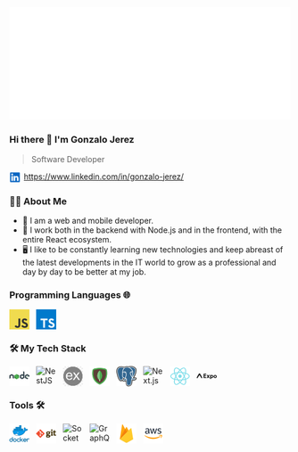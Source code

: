 <img src="https://raw.githubusercontent.com/GonzaJerez/gonzajerez/55dccdb930214ea8a812adb029345011c776508b/banner.svg"/>

### Hi there 👋 I'm Gonzalo Jerez

> Software Developer

<!-- LINKEDIN -->
<a href="https://www.linkedin.com/in/gonzalo-jerez/" alt="LinkedIn de Gonzalo Jerez" rel="noopener noreferer" style="display: flex; gap:6px">
  <svg xmlns="http://www.w3.org/2000/svg" width="20" height="20" viewBox="0 0 64 64" fill="none">
  <style>
    .favicon-background { fill: #0a66c2; }
    .favicon-text { fill: #fff; }
  </style>
  <path class="favicon-background" d="M55.92 4H8.08C6.99792 4 5.96015 4.42986 5.195 5.195C4.42986 5.96015 4 6.99792 4 8.08V55.92C4 57.0021 4.42986 58.0398 5.195 58.805C5.96015 59.5701 6.99792 60 8.08 60H55.92C57.0021 60 58.0398 59.5701 58.805 58.805C59.5701 58.0398 60 57.0021 60 55.92V8.08C60 6.99792 59.5701 5.96015 58.805 5.195C58.0398 4.42986 57.0021 4 55.92 4V4ZM20 52H12V25H20V52ZM16 20.7C14.7535 20.7 13.558 20.2048 12.6766 19.3234C11.7952 18.442 11.3 17.2465 11.3 16C11.3 14.7535 11.7952 13.558 12.6766 12.6766C13.558 11.7952 14.7535 11.3 16 11.3V11.3C17.2465 11.3 18.442 11.7952 19.3234 12.6766C20.2048 13.558 20.7 14.7535 20.7 16C20.7 17.2465 20.2048 18.442 19.3234 19.3234C18.442 20.2048 17.2465 20.7 16 20.7ZM52 52H44V37.81C44 33.5 41.27 31.7 39 31.7C38.1867 31.673 37.3769 31.8168 36.6226 32.1221C35.8684 32.4275 35.1866 32.8876 34.6212 33.4728C34.0558 34.058 33.6194 34.7552 33.3401 35.5195C33.0609 36.2838 32.945 37.0982 33 37.91V52H25V25H32.53V28.79H32.64C33.44 27.15 37.08 24.42 41.77 24.42C46.46 24.42 52 27.59 52 35.76V52Z" />
  <path class="favicon-text" d="M52,35.76V52H44V37.81c0-4.31-2.73-6.11-5-6.11a5.82,5.82,0,0,0-6,6.21V52H25V25h7.53v3.79h.11c.8-1.64,4.44-4.37,9.13-4.37S52,27.59,52,35.76ZM16,11.3A4.7,4.7,0,1,0,20.7,16,4.69,4.69,0,0,0,16,11.3ZM12,52h8V25H12Z" />
</svg>
<span>
  https://www.linkedin.com/in/gonzalo-jerez/
  </span>
</a>

<h3> 👨🏻 About Me </h3>

-  📱 I am a web and mobile developer.
-  🌱 I work both in the backend with Node.js and in the frontend, with the entire React ecosystem.
-  🖥 I like to be constantly learning new technologies and keep abreast of the latest developments in the IT world to grow as a professional and day by day to be better at my job.

### Programming Languages 🌐

<div style="display:flex; gap:12px">
  <img src="https://raw.githubusercontent.com/github/explore/80688e429a7d4ef2fca1e82350fe8e3517d3494d/topics/javascript/javascript.png" alt="Javascript" width="36" height="36">
  <img src="https://raw.githubusercontent.com/github/explore/80688e429a7d4ef2fca1e82350fe8e3517d3494d/topics/typescript/typescript.png" alt="ts logo" width="36" height="36">
</div>

<h3>🛠 My Tech Stack</h3>

<div style="display:flex; gap:12px">
  <img src="https://raw.githubusercontent.com/sachinverma53121/sachinverma53121/master/icons/node.png" alt="Node" width="36" height="36">
  <img src="https://d33wubrfki0l68.cloudfront.net/e937e774cbbe23635999615ad5d7732decad182a/26072/logo-small.ede75a6b.svg" alt="NestJS" width="36" height="36">
  <img src="https://raw.githubusercontent.com/sachinverma53121/sachinverma53121/master/icons/express.png" alt="Express" width="36" height="36">
  <img src="https://raw.githubusercontent.com/sachinverma53121/sachinverma53121/master/icons/mongo.png" alt="Mongo" width="36" height="36">
  <img src="https://raw.githubusercontent.com/github/explore/80688e429a7d4ef2fca1e82350fe8e3517d3494d/topics/postgresql/postgresql.png" alt="PostgreSQL" width="36" height="36">
  <img src="https://nextjs.org/static/favicon/favicon-32x32.png" alt="Next.js" width="36" height="36">
  <img src="https://raw.githubusercontent.com/sachinverma53121/sachinverma53121/master/icons/react.png" alt="React" width="36" height="36">
   <svg 
 viewBox="0 0 71 20" 
 fill="none" 
 role="img" 
 title="Expo home" 
 width="36" 
 height="36">
  <path d="M9.258 6.342c.158-.23.331-.26.472-.26.14 0 .374.03.532.26 2.06 2.806 6.332 10.208 6.727 10.611.585.597 1.388.225 1.854-.452.46-.667.587-1.135.587-1.634 0-.34-6.653-12.614-7.324-13.636C11.462.248 11.252 0 10.15 0h-.825c-1.1 0-1.259.248-1.903 1.23C6.75 2.254.097 14.528.097 14.868c0 .5.127.967.587 1.634.466.677 1.269 1.05 1.854.452.395-.403 4.661-7.805 6.72-10.61zm14.941-5.237v15.344h9.35v-3.113h-6.125v-3.244h5.45V6.98h-5.45V4.218h6.125V1.105h-9.35zM46.25 16.449l-3.88-5.568 3.619-5.195h-3.662L40.54 8.23l-1.765-2.543h-3.706l3.618 5.217-3.857 5.546h3.661l2.027-2.915 2.027 2.915h3.705zm7.572-10.982c-1.482 0-2.637.614-3.378 1.732V5.686H47.37V20h3.073v-5.063c.74 1.117 1.896 1.731 3.378 1.731 2.768 0 4.97-2.52 4.97-5.611 0-3.091-2.202-5.59-4.97-5.59zm-.697 8.242c-1.504 0-2.681-1.14-2.681-2.652 0-1.49 1.177-2.653 2.68-2.653 1.483 0 2.681 1.184 2.681 2.653 0 1.49-1.198 2.652-2.68 2.652zm12.188-8.242c-3.16 0-5.558 2.411-5.558 5.612 0 3.2 2.397 5.59 5.557 5.59 3.139 0 5.558-2.39 5.558-5.59 0-3.2-2.42-5.612-5.558-5.612zm0 2.96c1.438 0 2.55 1.117 2.55 2.652 0 1.49-1.112 2.63-2.55 2.63-1.46 0-2.55-1.14-2.55-2.63 0-1.535 1.09-2.653 2.55-2.653z" fill="currentColor">
  </path>
</svg>
</div>

### Tools 🛠️

<div style="display:flex; gap:12px">
  <img src="https://raw.githubusercontent.com/github/explore/80688e429a7d4ef2fca1e82350fe8e3517d3494d/topics/docker/docker.png" alt="Docker" width="36" height="36">
  <img src="https://raw.githubusercontent.com/github/explore/80688e429a7d4ef2fca1e82350fe8e3517d3494d/topics/git/git.png" alt="Git" width="36" height="36">
  <img src="https://socket.io/images/logo.svg" alt="Socket" width="36" height="36">
  <img src="https://graphql.org/img/brand/logos/logo.svg" alt="GraphQL" width="36" height="36">
  <img src="https://raw.githubusercontent.com/github/explore/80688e429a7d4ef2fca1e82350fe8e3517d3494d/topics/firebase/firebase.png" alt="firebase" width="36" height="36">
  <img src="https://raw.githubusercontent.com/github/explore/main/topics/aws/aws.png" style="background-color:#fff" alt="AWS" width="36" height="36">
</div>
